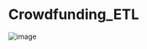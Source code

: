 # Crowdfunding_ETL




![image](https://github.com/Victarrion/Crowdfunding_ETL/assets/53246846/7c0d790d-fdc6-47b0-a458-ba59f5b87270)
